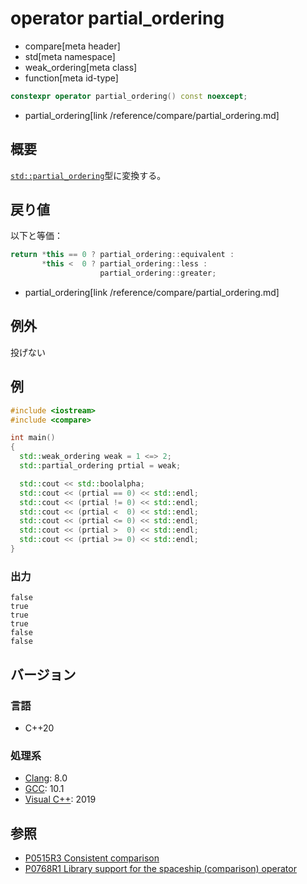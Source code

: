 # operator partial_ordering
* compare[meta header]
* std[meta namespace]
* weak_ordering[meta class]
* function[meta id-type]

```cpp
constexpr operator partial_ordering() const noexcept;
```
* partial_ordering[link /reference/compare/partial_ordering.md]

## 概要
[`std::partial_ordering`](/reference/compare/partial_ordering.md)型に変換する。


## 戻り値
以下と等価：

```cpp
return *this == 0 ? partial_ordering::equivalent :
       *this <  0 ? partial_ordering::less :
                    partial_ordering::greater;
```
* partial_ordering[link /reference/compare/partial_ordering.md]


## 例外
投げない


## 例
```cpp example
#include <iostream>
#include <compare>

int main()
{
  std::weak_ordering weak = 1 <=> 2;
  std::partial_ordering prtial = weak;

  std::cout << std::boolalpha;
  std::cout << (prtial == 0) << std::endl;
  std::cout << (prtial != 0) << std::endl;
  std::cout << (prtial <  0) << std::endl;
  std::cout << (prtial <= 0) << std::endl;
  std::cout << (prtial >  0) << std::endl;
  std::cout << (prtial >= 0) << std::endl;
}
```

### 出力
```
false
true
true
true
false
false
```

## バージョン
### 言語
- C++20

### 処理系
- [Clang](/implementation.md#clang): 8.0
- [GCC](/implementation.md#gcc): 10.1
- [Visual C++](/implementation.md#visual_cpp): 2019

## 参照

- [P0515R3 Consistent comparison](http://wg21.link/p0515)
- [P0768R1 Library support for the spaceship (comparison) operator](http://wg21.link/p0768)
